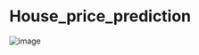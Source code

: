 ﻿# House_price_prediction
 
 
![image](https://user-images.githubusercontent.com/115775925/217467673-a30b6eb7-a89a-46d4-9bea-3ccfb2bd25fe.png)
